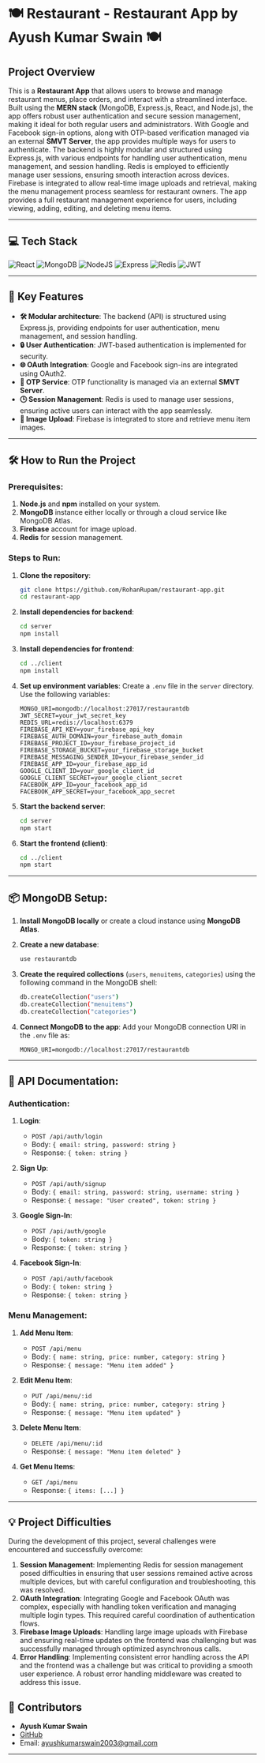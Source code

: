 # 🍽️ Restaurant - Restaurant App by Ayush Kumar Swain 🍽️

## Project Overview

This is a **Restaurant App** that allows users to browse and manage restaurant menus, place orders, and interact with a streamlined interface. Built using the **MERN stack** (MongoDB, Express.js, React, and Node.js), the app offers robust user authentication and secure session management, making it ideal for both regular users and administrators. With Google and Facebook sign-in options, along with OTP-based verification managed via an external **SMVT Server**, the app provides multiple ways for users to authenticate. The backend is highly modular and structured using Express.js, with various endpoints for handling user authentication, menu management, and session handling. Redis is employed to efficiently manage user sessions, ensuring smooth interaction across devices. Firebase is integrated to allow real-time image uploads and retrieval, making the menu management process seamless for restaurant owners. The app provides a full restaurant management experience for users, including viewing, adding, editing, and deleting menu items.

---

## 💻 Tech Stack

![React](https://img.shields.io/badge/react-%2320232a.svg?style=for-the-badge&logo=react&logoColor=%2361DAFB)
![MongoDB](https://img.shields.io/badge/MongoDB-%234ea94b.svg?style=for-the-badge&logo=mongodb&logoColor=white)
![NodeJS](https://img.shields.io/badge/node.js-6DA55F?style=for-the-badge&logo=node.js&logoColor=white)
![Express](https://img.shields.io/badge/express.js-%23404d59.svg?style=for-the-badge&logo=express&logoColor=%2361DAFB)
![Redis](https://img.shields.io/badge/redis-%23DD0031.svg?style=for-the-badge&logo=redis&logoColor=white)
![JWT](https://img.shields.io/badge/JWT-black?style=for-the-badge&logo=JSON%20web%20tokens)

---

## 🚀 Key Features

- **🛠️ Modular architecture**: The backend (API) is structured using Express.js, providing endpoints for user authentication, menu management, and session handling.
- **🔒 User Authentication**: JWT-based authentication is implemented for security.
- **🌐 OAuth Integration**: Google and Facebook sign-ins are integrated using OAuth2.
- **📲 OTP Service**: OTP functionality is managed via an external **SMVT Server**.
- **🕒 Session Management**: Redis is used to manage user sessions, ensuring active users can interact with the app seamlessly.
- **📸 Image Upload**: Firebase is integrated to store and retrieve menu item images.

---

## 🛠️ How to Run the Project

### Prerequisites:
1. **Node.js** and **npm** installed on your system.
2. **MongoDB** instance either locally or through a cloud service like MongoDB Atlas.
3. **Firebase** account for image upload.
4. **Redis** for session management.

### Steps to Run:

1. **Clone the repository**:
   ```bash
   git clone https://github.com/RohanRupam/restaurant-app.git
   cd restaurant-app
   ```

2. **Install dependencies for backend**:
   ```bash
   cd server
   npm install
   ```

3. **Install dependencies for frontend**:
   ```bash
   cd ../client
   npm install
   ```

4. **Set up environment variables**: Create a `.env` file in the `server` directory. Use the following variables:
   ```env
   MONGO_URI=mongodb://localhost:27017/restaurantdb
   JWT_SECRET=your_jwt_secret_key
   REDIS_URL=redis://localhost:6379
   FIREBASE_API_KEY=your_firebase_api_key
   FIREBASE_AUTH_DOMAIN=your_firebase_auth_domain
   FIREBASE_PROJECT_ID=your_firebase_project_id
   FIREBASE_STORAGE_BUCKET=your_firebase_storage_bucket
   FIREBASE_MESSAGING_SENDER_ID=your_firebase_sender_id
   FIREBASE_APP_ID=your_firebase_app_id
   GOOGLE_CLIENT_ID=your_google_client_id
   GOOGLE_CLIENT_SECRET=your_google_client_secret
   FACEBOOK_APP_ID=your_facebook_app_id
   FACEBOOK_APP_SECRET=your_facebook_app_secret
   ```

5. **Start the backend server**:
   ```bash
   cd server
   npm start
   ```

6. **Start the frontend (client)**:
   ```bash
   cd ../client
   npm start
   ```

---

## 📦 MongoDB Setup:

1. **Install MongoDB locally** or create a cloud instance using **MongoDB Atlas**.
2. **Create a new database**:
   ```bash
   use restaurantdb
   ```
3. **Create the required collections** (`users`, `menuitems`, `categories`) using the following command in the MongoDB shell:
   ```bash
   db.createCollection("users")
   db.createCollection("menuitems")
   db.createCollection("categories")
   ```

4. **Connect MongoDB to the app**: Add your MongoDB connection URI in the `.env` file as:
   ```env
   MONGO_URI=mongodb://localhost:27017/restaurantdb
   ```

---

## 📑 API Documentation:

### Authentication:

1. **Login**:
   - `POST /api/auth/login`
   - Body: `{ email: string, password: string }`
   - Response: `{ token: string }`

2. **Sign Up**:
   - `POST /api/auth/signup`
   - Body: `{ email: string, password: string, username: string }`
   - Response: `{ message: "User created", token: string }`

3. **Google Sign-In**:
   - `POST /api/auth/google`
   - Body: `{ token: string }`
   - Response: `{ token: string }`

4. **Facebook Sign-In**:
   - `POST /api/auth/facebook`
   - Body: `{ token: string }`
   - Response: `{ token: string }`

### Menu Management:

1. **Add Menu Item**:
   - `POST /api/menu`
   - Body: `{ name: string, price: number, category: string }`
   - Response: `{ message: "Menu item added" }`

2. **Edit Menu Item**:
   - `PUT /api/menu/:id`
   - Body: `{ name: string, price: number, category: string }`
   - Response: `{ message: "Menu item updated" }`

3. **Delete Menu Item**:
   - `DELETE /api/menu/:id`
   - Response: `{ message: "Menu item deleted" }`

4. **Get Menu Items**:
   - `GET /api/menu`
   - Response: `{ items: [...] }`

---

## 💡 Project Difficulties

During the development of this project, several challenges were encountered and successfully overcome:

1. **Session Management**: Implementing Redis for session management posed difficulties in ensuring that user sessions remained active across multiple devices, but with careful configuration and troubleshooting, this was resolved.
2. **OAuth Integration**: Integrating Google and Facebook OAuth was complex, especially with handling token verification and managing multiple login types. This required careful coordination of authentication flows.
3. **Firebase Image Uploads**: Handling large image uploads with Firebase and ensuring real-time updates on the frontend was challenging but was successfully managed through optimized asynchronous calls.
4. **Error Handling**: Implementing consistent error handling across the API and the frontend was a challenge but was critical to providing a smooth user experience. A robust error handling middleware was created to address this issue.



## 👥 Contributors

- **Ayush Kumar Swain**  
- [GitHub](https://github.com/AyushMAAP)  
- Email: ayushkumarswain2003@gmail.com

---

